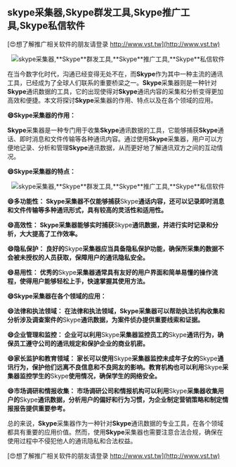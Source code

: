 ## **skype采集器,**Skype**群发工具,**Skype**推广工具,**Skype**私信软件**

[😍想了解推广相关软件的朋友请登录 http://www.vst.tw](http://www.vst.tw)

 <center><img src="https://vst.tw/MP4/tuiguang/png/7.png" alt="skype采集器,**Skype**群发工具,**Skype**推广工具,**Skype**私信软件"></center>

在当今数字化时代，沟通已经变得无处不在，而**Skype**作为其中一种主流的通讯工具，已经成为了全球人们联系的重要桥梁之一。**Skype**采集器则是一种针对**Skype**通讯数据的工具，它的出现使得对**Skype**通讯内容的采集和分析变得更加高效和便捷。本文将探讨**Skype**采集器的作用、特点以及在各个领域的应用。

**😄**Skype**采集器的作用：**

**Skype**采集器是一种专门用于收集**Skype**通讯数据的工具，它能够捕获**Skype**通话、即时消息和文件传输等各种通讯内容。通过使用**Skype**采集器，用户可以方便地记录、分析和管理**Skype**通讯数据，从而更好地了解通讯双方之间的互动情况。

**😄**Skype**采集器的特点：**

 <center><img src="https://vst.tw/MP4/tuiguang/png/8.png" alt="skype采集器,**Skype**群发工具,**Skype**推广工具,**Skype**私信软件"></center>

**😄多功能性： **Skype**采集器不仅能够捕获**Skype**通话内容，还可以记录即时消息和文件传输等多种通讯形式，具有较高的灵活性和适用性。**

**😄高效性： **Skype**采集器能够实时捕获**Skype**通讯数据，并进行实时记录和分析，大大提高了工作效率。**

**😄隐私保护： 良好的**Skype**采集器应当具备隐私保护功能，确保所采集的数据不会被未授权的人员获取，保障用户的通讯隐私安全。**

**😄易用性： 优秀的**Skype**采集器通常具有友好的用户界面和简单易懂的操作流程，使得用户能够轻松上手，快速掌握其使用方法。**

**😄**Skype**采集器在各个领域的应用：**

**😄法律和执法领域： 在法律和执法领域，**Skype**采集器可以帮助执法机构收集和分析涉及调查案件的**Skype**通讯数据，为案件侦办提供重要线索和证据。**

**😄企业管理和监控： 企业可以利用**Skype**采集器监控员工的**Skype**通讯行为，确保员工遵守公司的通讯规定和保护企业的商业机密。**

**😄家长监护和教育领域： 家长可以使用**Skype**采集器监控未成年子女的**Skype**通讯行为，保护他们远离不良信息和不良网友的影响。教育机构也可以利用**Skype**采集器监控学生的**Skype**使用情况，确保学生的网络安全。**

**😄市场调研和情报收集： 市场调研公司和情报机构可以利用**Skype**采集器收集用户的**Skype**通讯数据，分析用户的偏好和行为习惯，为企业制定营销策略和制定情报报告提供重要参考。**

总的来说，**Skype**采集器作为一种针对**Skype**通讯数据的专业工具，在各个领域都具有重要的应用价值。然而，使用**Skype**采集器也需要注意合法合规，确保在使用过程中不侵犯他人的通讯隐私和合法权益。

[😍想了解推广相关软件的朋友请登录 http://www.vst.tw](http://www.vst.tw)



